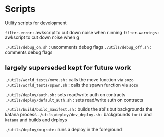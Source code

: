 # Scripts

Utility scripts for development

`filter-error`          : awkscript to cut down noise when running
`filter-warnings`       : awkscript to cut down noise when g

`./utils/debug_on.sh`   : uncomments debug flags
`./utils/debug_off.sh`  : comments debug flags

## largely superseded kept for future work
`./utils/world_tests/move.sh`   : calls the move function via `sozo`
`./utils/world_tests/spawn.sh`  : calls the spawn function via `sozo`

`./utils/deploy/auth.sh`    : sets read/write auth on contracts
`./utils/deploy/default_auth.sh`    : sets read/write auth on contracts

`./utils/build/build_manifest.sh`   : builds the abi's but backgrounds the katana process
`./utils/deploy/dev_deploy.sh`  : backgrounds `torii` and `katana` and builds and deploys

`./utils/deploy/migrate`    : runs a deploy in the foreground
